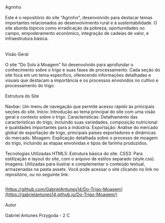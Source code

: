 Agrinho
<br><br>
Este é o repositório do site "Agrinho", desenvolvido para destacar temas importantes relacionados ao desenvolvimento rural e à sustentabilidade. O site aborda tópicos como erradicação da pobreza, oportunidades no campo, empoderamento econômico, integração de cadeias de valor, e infraestrutura básica.
<br><br>	    
Visão Geral
<br><br>
O site "Do Solo à Moagem" foi desenvolvido para aprofundar o conhecimento sobre o trigo e suas fases de processamento. Cada seção do site foca em um tema específico, oferecendo informações detalhadas e visuais que destacam a importância e os processos envolvidos no cultivo e processamento do trigo.
<br><br>
Estrutura do Site
<br><br>
Navbar: Um menu de navegação que permite acesso rápido às principais seções do site.
Início: Introdução ao tema principal do site com uma visão geral e contexto sobre o trigo.
Características: Detalhamento das características do trigo, incluindo suas variedades, composição nutricional e qualidades importantes para a indústria.
Exportação: Análise do mercado global de exportação de trigo, principais países exportadores e dinâmicas do mercado.
Moagem: Explicação detalhada sobre o processo de moagem do trigo, incluindo as etapas envolvidas e tipos de farinha produzidos.
<br><br>
Tecnologias Utilizadas
HTML5: Estrutura básica do site.
CSS3: Para estilização e layout do site, com o arquivo de estilos separado (style.css).
Imagens: Utilizadas para ilustrar e complementar o conteúdo textual, armazenadas na pasta assets.
Você pode acessar o site clicando no link no repositório, ou no seguinte link:
<br><br>

[https://github.com/GabrielAntunes14/Do-Trigo-Moagem](https://gabrielantunes14.github.io/Do-Trigo-Moagem/)
<br><br>
Autor
<br><br>
Gabriel Antunes Przygoda - 2 C
